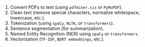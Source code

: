 1. Convert PDFs to text (using `pdfminer.six` or `PyMuPDF`).
2. Clean text (remove special characters, normalize whitespace, lowercase, etc.).
3. Tokenization (using `spaCy`, `NLTK`, or `transformers`).
4. Sentence segmentation (for summarization).
5. Named Entity Recognition (NER) using `spaCy` or `transformers`.
6. Vectorization (`TF-IDF`, `BERT embeddings`, etc.).